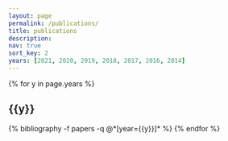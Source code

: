 ```yaml
---
layout: page
permalink: /publications/
title: publications
description:
nav: true
sort_key: 2
years: [2021, 2020, 2019, 2018, 2017, 2016, 2014]
---
```



<!--Allow to jump to a specific publication and display it a little below top of page, allowing for a headerr-->
<style>
html {
  scroll-padding-top: 100px;
}
</style>

<div class="publications">

{% for y in page.years %}
  <h2 class="year">{{y}}</h2>
  {% bibliography -f papers -q @*[year={{y}}]* %}
{% endfor %}

</div>
